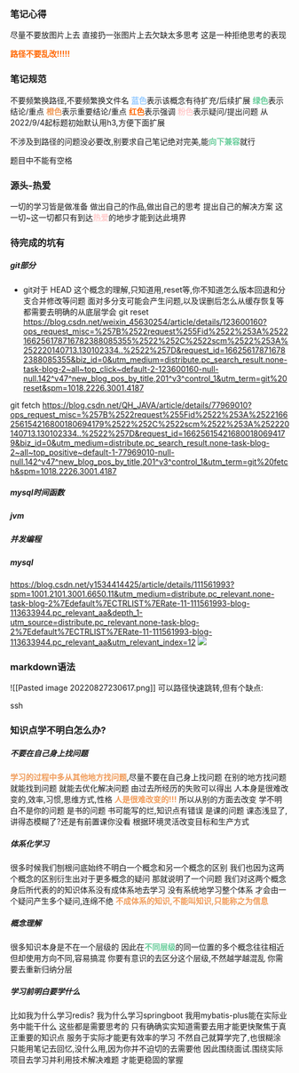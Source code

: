 ### 笔记心得
尽量不要放图片上去
直接扔一张图片上去欠缺太多思考
这是一种拒绝思考的表现

<font color=#FF6666* style=" font-weight:bold;">路径不要乱改!!!!!</font>


### 笔记规范
不要频繁换路径,不要频繁换文件名
<font color=#99CCFF style=" font-weight:bold;">蓝色</font>表示该概念有待扩充/后续扩展
<font color=#66CC99 style=" font-weight:bold;">绿色</font>表示结论/重点
<font color=#F09B59 style=" font-weight:bold;">橙色</font>表示重要结论/重点
<font color=#FF6666* style=" font-weight:bold;">红色</font>表示强调
<font color=#FFCCCC style=" font-weight:bold;">粉色</font>表示疑问/提出问题
从2022/9/4起标题初始默认用h3,方便下面扩展

不涉及到路径的问题没必要改,别要求自己笔记绝对完美,能<font color=#66CC99 style=" font-weight:bold;">向下兼容</font>就行

题目中不能有空格

### 源头-热爱
一切的学习皆是做准备
做出自己的作品,做出自己的思考
提出自己的解决方案
这一切~这一切都只有到达<font color=#FFCCCC style=" font-weight:bold;">热爱</font>的地步才能到达此境界
### 待完成的坑有
##### git部分
* git对于 HEAD 这个概念的理解,只知道用,reset等,你不知道怎么版本回退和分支合并修改等问题
面对多分支可能会产生问题,以及误删后怎么从缓存恢复等都需要去明确的从底层学会
git reset
https://blog.csdn.net/weixin_45630254/article/details/123600160?ops_request_misc=%257B%2522request%255Fid%2522%253A%2522166256178716782388085355%2522%252C%2522scm%2522%253A%252220140713.130102334..%2522%257D&request_id=166256178716782388085355&biz_id=0&utm_medium=distribute.pc_search_result.none-task-blog-2~all~top_click~default-2-123600160-null-null.142^v47^new_blog_pos_by_title,201^v3^control_1&utm_term=git%20reset&spm=1018.2226.3001.4187

git fetch
https://blog.csdn.net/QH_JAVA/article/details/77969010?ops_request_misc=%257B%2522request%255Fid%2522%253A%2522166256154216800180694179%2522%252C%2522scm%2522%253A%252220140713.130102334..%2522%257D&request_id=166256154216800180694179&biz_id=0&utm_medium=distribute.pc_search_result.none-task-blog-2~all~top_positive~default-1-77969010-null-null.142^v47^new_blog_pos_by_title,201^v3^control_1&utm_term=git%20fetch&spm=1018.2226.3001.4187
##### mysql时间函数
##### jvm
##### 并发编程
##### mysql
https://blog.csdn.net/y1534414425/article/details/111561993?spm=1001.2101.3001.6650.11&utm_medium=distribute.pc_relevant.none-task-blog-2%7Edefault%7ECTRLIST%7ERate-11-111561993-blog-113633944.pc_relevant_aa&depth_1-utm_source=distribute.pc_relevant.none-task-blog-2%7Edefault%7ECTRLIST%7ERate-11-111561993-blog-113633944.pc_relevant_aa&utm_relevant_index=12
![](img/Pasted%20image%2020220908231132.png)


### markdown语法
![[Pasted image 20220827230617.png]]
可以路径快速跳转,但有个缺点:

ssh

### 知识点学不明白怎么办?
##### 不要在自己身上找问题
<font color=#F09B59 style=" font-weight:bold;">学习的过程中多从其他地方找问题</font>,尽量不要在自己身上找问题
在别的地方找问题就能找到问题
就能去优化解决问题
由过去所经历的失败可以得出
人本身是很难改变的,效率,习惯,思维方式,性格
<font color=#F09B59 style=" font-weight:bold;">人是很难改变的!!!</font>
所以从别的方面去改变
学不明白不是你的问题
是书的问题
书可能写的烂,知识点有错误
是课的问题
课态浅显了,讲得态模糊了?还是有前置课你没看
根据环境灵活改变目标和生产方式
##### 体系化学习
很多时候我们刨根问底始终不明白一个概念和另一个概念的区别
我们也因为这两个概念的区别衍生出对于更多概念的疑问
那就说明了一个问题
我们对这两个概念身后所代表的的知识体系没有成体系地去学习
没有系统地学习整个体系
才会由一个疑问产生多个疑问,连绵不绝
<font color=#F09B59 style=" font-weight:bold;">不成体系的知识,不能叫知识,只能称之为信息</font>

##### 概念理解
很多知识本身是不在一个层级的
因此在<font color=#66CC99 style=" font-weight:bold;">不同层级</font>的同一位置的多个概念往往相近
但却使用方向不同,容易搞混
你要有意识的去区分这个层级,不然越学越混乱
你需要去重新归纳分层

##### 学习前明白要学什么
比如我为什么学习redis?
我为什么学习springboot
我用mybatis-plus能在实际业务中能干什么
这些都是需要思考的
只有确确实实知道需要去用才能更快聚焦于真正重要的知识点
服务于实际才能更有效率的学习
不然自己就算学完了,也很糊涂
只能用笔记去回忆,没什么用,因为你并不迫切的去需要他
因此围绕面试.围绕实际项目去学习并利用技术解决难题
才能更稳固的掌握